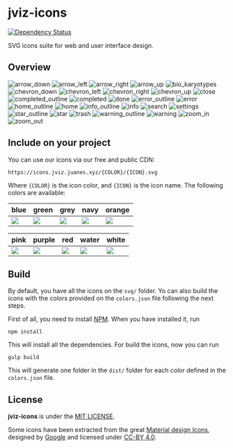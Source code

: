 # jviz-icons

[![Dependency Status](https://david-dm.org/jviz/jviz-icons.svg?style=flat-square)](https://david-dm.org/jviz/jviz-icons)

SVG icons suite for web and user interface design.


## Overview

![arrow_down](http://icons.jviz.juanes.xyz/blue/arrow_down.svg)
![arrow_left](http://icons.jviz.juanes.xyz/blue/arrow_left.svg)
![arrow_right](http://icons.jviz.juanes.xyz/blue/arrow_right.svg)
![arrow_up](http://icons.jviz.juanes.xyz/blue/arrow_up.svg)
![bio_karyotypes](http://icons.jviz.juanes.xyz/blue/bio_karyotypes.svg)
![chevron_down](http://icons.jviz.juanes.xyz/blue/chevron_down.svg)
![chevron_left](http://icons.jviz.juanes.xyz/blue/chevron_left.svg)
![chevron_right](http://icons.jviz.juanes.xyz/blue/chevron_right.svg)
![chevron_up](http://icons.jviz.juanes.xyz/blue/chevron_up.svg)
![close](http://icons.jviz.juanes.xyz/blue/close.svg)
![completed_outline](http://icons.jviz.juanes.xyz/blue/completed_outline.svg)
![completed](http://icons.jviz.juanes.xyz/blue/completed.svg)
![done](http://icons.jviz.juanes.xyz/blue/done.svg)
![error_outline](http://icons.jviz.juanes.xyz/blue/error_outline.svg)
![error](http://icons.jviz.juanes.xyz/blue/error.svg)
![home_outline](http://icons.jviz.juanes.xyz/blue/home_outline.svg)
![home](http://icons.jviz.juanes.xyz/blue/home.svg)
![info_outline](http://icons.jviz.juanes.xyz/blue/info_outline.svg)
![info](http://icons.jviz.juanes.xyz/blue/info.svg)
![search](http://icons.jviz.juanes.xyz/blue/search.svg)
![settings](http://icons.jviz.juanes.xyz/blue/settings.svg)
![star_outline](http://icons.jviz.juanes.xyz/blue/star_outline.svg)
![star](http://icons.jviz.juanes.xyz/blue/star.svg)
![trash](http://icons.jviz.juanes.xyz/blue/trash.svg)
![warning_outline](http://icons.jviz.juanes.xyz/blue/warning_outline.svg)
![warning](http://icons.jviz.juanes.xyz/blue/warning.svg)
![zoom_in](http://icons.jviz.juanes.xyz/blue/zoom_in.svg)
![zoom_out](http://icons.jviz.juanes.xyz/blue/zoom_out.svg)   


## Include on your project

You can use our icons via our free and public CDN:

```
https://icons.jviz.juanes.xyz/{COLOR}/{ICON}.svg
```

Where `{COLOR}` is the icon color, and `{ICON}` is the icon name. The following colors are available:

| blue | green | grey | navy | orange |
| ---- | ----- | ---- | ---- | ------ |
| ![](http://icons.jviz.juanes.xyz/blue/completed.svg) |  ![](http://icons.jviz.juanes.xyz/green/completed.svg) | ![](http://icons.jviz.juanes.xyz/grey/completed.svg) | ![](http://icons.jviz.juanes.xyz/navy/completed.svg) | ![](http://icons.jviz.juanes.xyz/orange/completed.svg) |

| pink | purple | red | water | white |
| ---- | ------ | --- | ----- | ----- |
| ![](http://icons.jviz.juanes.xyz/pink/completed.svg) |  ![](http://icons.jviz.juanes.xyz/purple/completed.svg) | ![](http://icons.jviz.juanes.xyz/red/completed.svg) | ![](http://icons.jviz.juanes.xyz/water/completed.svg) | ![](http://icons.jviz.juanes.xyz/white/completed.svg) |


## Build

By default, you have all the icons on the `svg/` folder. Yo can also build the icons with the colors provided on the `colors.json` file following the next steps.

First of all, you need to install [NPM](https://npmjs.com). When you have installed it, run

```
npm install
```

This will install all the dependencies. For build the icons, now you can run

```
gulp build
```

This will generate one folder in the `dist/` folder for each color defined in the `colors.json` file.


## License

**jviz-icons** is under the [MIT LICENSE](./LICENSE).

Some icons have been extracted from the great [Material design Icons](https://design.google.com/icons/), designed by [Google](https://google.com) and licensed under [CC-BY 4.0](https://creativecommons.org/licenses/by/4.0/).
